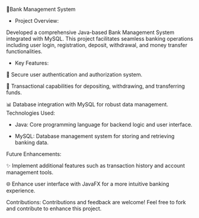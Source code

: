 🏦Bank Management System

* Project Overview:

Developed a comprehensive Java-based Bank Management System integrated with MySQL. This project facilitates seamless banking operations including user login, registration, deposit, withdrawal, and money transfer functionalities.


* Key Features:

🔐 Secure user authentication and authorization system.

🔄 Transactional capabilities for depositing, withdrawing, and transferring funds.

📊 Database integration with MySQL for robust data management.
Technologies Used:


* Java: Core programming language for backend logic and user interface.

* MySQL: Database management system for storing and retrieving banking data.

Future Enhancements:

✨ Implement additional features such as transaction history and account management tools.

🌐 Enhance user interface with JavaFX for a more intuitive banking experience.

Contributions:
Contributions and feedback are welcome! Feel free to fork and contribute to enhance this project.
